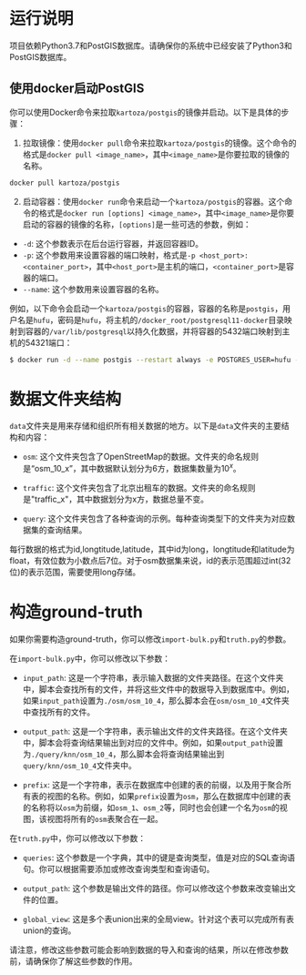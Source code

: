 # 运行说明
项目依赖Python3.7和PostGIS数据库。请确保你的系统中已经安装了Python3和PostGIS数据库。

## 使用docker启动PostGIS
你可以使用Docker命令来拉取`kartoza/postgis`的镜像并启动。以下是具体的步骤：

1. 拉取镜像：使用`docker pull`命令来拉取`kartoza/postgis`的镜像。这个命令的格式是`docker pull <image_name>`，其中`<image_name>`是你要拉取的镜像的名称。

```bash
docker pull kartoza/postgis
```

2. 启动容器：使用`docker run`命令来启动一个`kartoza/postgis`的容器。这个命令的格式是`docker run [options] <image_name>`，其中`<image_name>`是你要启动的容器的镜像的名称，`[options]`是一些可选的参数，例如：

- `-d`: 这个参数表示在后台运行容器，并返回容器ID。
- `-p`: 这个参数用来设置容器的端口映射，格式是`-p <host_port>:<container_port>`，其中`<host_port>`是主机的端口，`<container_port>`是容器的端口。
- `--name`: 这个参数用来设置容器的名称。

例如，以下命令会启动一个`kartoza/postgis`的容器，容器的名称是`postgis`，用户名是`hufu`，密码是`hufu`，将主机的`/docker_root/postgresql11-docker`目录映射到容器的`/var/lib/postgresql`以持久化数据，并将容器的5432端口映射到主机的54321端口：

```bash
$ docker run -d --name postgis --restart always -e POSTGRES_USER=hufu -e POSTGRES_PASS='hufu' -e ALLOW_IP_RANGE=0.0.0.0/0 -v /docker_root/postgresql11-docker:/var/lib/postgresql -p 54321:5432 -t kartoza/postgis
```

# 数据文件夹结构

`data`文件夹是用来存储和组织所有相关数据的地方。以下是`data`文件夹的主要结构和内容：

- `osm`: 这个文件夹包含了OpenStreetMap的数据。文件夹的命名规则是“osm_10_x”，其中数据默认划分为6方，数据集数量为$10^x$。

- `traffic`: 这个文件夹包含了北京出租车的数据。文件夹的命名规则是"traffic_x"，其中数据划分为x方，数据总量不变。

- `query`: 这个文件夹包含了各种查询的示例。每种查询类型下的文件夹为对应数据集的查询结果。

每行数据的格式为id,longtitude,latitude，其中id为long，longtitude和latitude为float，有效位数为小数点后7位。对于osm数据集来说，id的表示范围超过int(32位)的表示范围，需要使用long存储。

# 构造ground-truth

如果你需要构造ground-truth，你可以修改`import-bulk.py`和`truth.py`的参数。

在`import-bulk.py`中，你可以修改以下参数：

- `input_path`: 这是一个字符串，表示输入数据的文件夹路径。在这个文件夹中，脚本会查找所有的文件，并将这些文件中的数据导入到数据库中。例如，如果`input_path`设置为`./osm/osm_10_4`，那么脚本会在`osm/osm_10_4`文件夹中查找所有的文件。

- `output_path`: 这是一个字符串，表示输出文件的文件夹路径。在这个文件夹中，脚本会将查询结果输出到对应的文件中。例如，如果`output_path`设置为`./query/knn/osm_10_4`，那么脚本会将查询结果输出到`query/knn/osm_10_4`文件夹中。

- `prefix`: 这是一个字符串，表示在数据库中创建的表的前缀，以及用于聚合所有表的视图的名称。例如，如果`prefix`设置为`osm`，那么在数据库中创建的表的名称将以`osm`为前缀，如`osm_1`、`osm_2`等，同时也会创建一个名为`osm`的视图，该视图将所有的`osm`表聚合在一起。

在`truth.py`中，你可以修改以下参数：

- `queries`: 这个参数是一个字典，其中的键是查询类型，值是对应的SQL查询语句。你可以根据需要添加或修改查询类型和查询语句。

- `output_path`: 这个参数是输出文件的路径。你可以修改这个参数来改变输出文件的位置。

- `global_view`: 这是多个表union出来的全局view。针对这个表可以完成所有表union的查询。

请注意，修改这些参数可能会影响到数据的导入和查询的结果，所以在修改参数前，请确保你了解这些参数的作用。